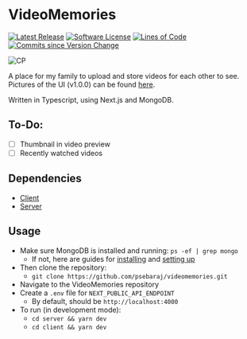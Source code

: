 # VideoMemories
[![Latest Release](https://img.shields.io/github/release/psebaraj/VideoMemories.svg?style=for-the-badge)](https://github.com/psebaraj/VideoMemories/releases)
[![Software License](https://img.shields.io/badge/license-MIT-brightgreen.svg?style=for-the-badge)](/LICENSE)
[![Lines of Code](https://img.shields.io/tokei/lines/github/psebaraj/VideoMemories?style=for-the-badge)](https://img.shields.io/tokei/lines/github/psebaraj/VideoMemories?style=for-the-badge)
[![Commits since Version Change](https://img.shields.io/github/commits-since/psebaraj/videomemories/latest?include_prereleases&style=for-the-badge)](https://github.com/PSebaRaj/VideoMemories/releases/tag/v1.0.0)

![CP](https://forthebadge.com/images/badges/compatibility-club-penguin.svg)

A place for my family to upload and store videos for each other to see. Pictures of the UI (v1.0.0) can be found [here](https://github.com/PSebaRaj/VideoMemories/blob/main/client/README.md#ui).

Written in Typescript, using Next.js and MongoDB.

## To-Do:
- [ ] Thumbnail in video preview
- [ ] Recently watched videos

## Dependencies
- [Client](https://github.com/PSebaRaj/VideoMemories/blob/main/client/README.md#dependencies)
- [Server](https://github.com/PSebaRaj/VideoMemories/blob/main/server/README.md#dependencies)

## Usage
- Make sure MongoDB is installed and running: `ps -ef | grep mongo`
	- If not, here are guides for [installing](https://zellwk.com/blog/install-mongodb/) and [setting up](https://zellwk.com/blog/local-mongodb/)
- Then clone the repository:
	- `git clone https://github.com/psebaraj/videomemories.git`
- Navigate to the VideoMemories repository
- Create a `.env` file for `NEXT_PUBLIC_API_ENDPOINT`
	- By default, should be `http://localhost:4000`
- To run (in development mode):
	- `cd server && yarn dev`
	- `cd client && yarn dev`

